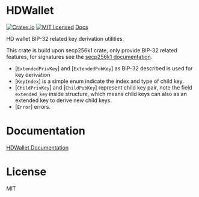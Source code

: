 # HDWallet
[![Crates.io](https://img.shields.io/crates/v/hdwallet.svg)](https://crates.io/crates/hdwallet)
[![MIT licensed](https://img.shields.io/badge/license-MIT-blue.svg)](LICENSE)
[Docs](https://docs.rs/hdwallet)

HD wallet BIP-32 related key derivation utilities.

This crate is build upon secp256k1 crate, only provide BIP-32 related features, for signatures
see the [secp256k1 documentation](https://docs.rs/secp256k1).

* [`ExtendedPrivKey`] and [`ExtendedPubKey`] as BIP-32 described is used for key derivation
* [`KeyIndex`] is a simple enum indicate the index and type of child key.
* [`ChildPrivKey`] and [`ChildPubKey`] represent child key pair, note the field `extended_key`
inside structure, which means child keys can also as an extended key to derive new child keys.
* [`Error`] errors.

# Documentation

[HDWallet Documentation](https://docs.rs/hdwallet)

# License

MIT

